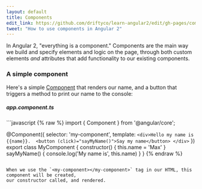 ```yaml
---
layout: default
title: Components
edit_link: https://github.com/driftyco/learn-angular2/edit/gh-pages/components/index.md
tweet: "How to use components in Angular 2"
---
```


In Angular 2, "everything is a component." Components are the main way we build and specify elements and logic on the page, through both custom elements *and* attributes that add functionality to our existing components.

### A simple component

Here's a simple [Component](https://angular.io/docs/ts/latest/api/core/index/Component-decorator.html) that renders our name, and a button that triggers a method to print our name to the console:

<h5>app.component.ts</h5>
```javascript
{% raw %}
import { Component } from '@angular/core';

@Component({
  selector: 'my-component',
  template: `
    <div>Hello my name is {{name}}. 
      <button (click)="sayMyName()">Say my name</button>
    </div>
   `
})
export class MyComponent {
  constructor() {
    this.name = 'Max'
  }
  sayMyName() {
    console.log('My name is', this.name)
  }
}
{% endraw %}
```

When we use the `<my-component></my-component>` tag in our HTML, this component will be created,
our constructor called, and rendered.
